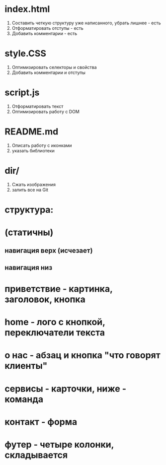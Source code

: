 # index.html
1. Составить четкую структуру уже написанного, убрать лишнее - есть
1. Отформатировать отступы - есть
1. Добавить комментарии - есть

# style.CSS
1. Оптимизировать селекторы и свойства
1. Добавить комментарии и отступы

# script.js
1. Отформатировать текст
1. Оптимизировать работу с DOM



# README.md
1. Описать работу с иконками
1. указать библиотеки

# dir/
1. Сжать изображения
1. залить все на Git

# структура:

# (статичны)
## навигация верх (исчезает)
## навигация низ


# приветствие - картинка, заголовок, кнопка

# home - лого с кнопкой, переключатели текста

# о нас - абзац и кнопка "что говорят клиенты"

# сервисы - карточки, ниже - команда

# контакт - форма

# футер - четыре колонки, складывается
